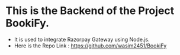 # This is the Backend of the Project BookiFy. 
- It is used to integrate Razorpay Gateway using Node.js.
- Here is the Repo Link : https://github.com/wasim2451/BookiFy
